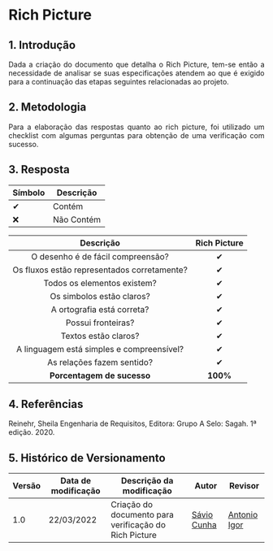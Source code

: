 # Rich Picture

## 1. Introdução

<p align='justify'>
Dada a criação do documento que detalha o Rich Picture, tem-se então a necessidade de analisar se suas especificações atendem ao que é exigido para a continuação das etapas seguintes relacionadas ao projeto.
</p>

## 2. Metodologia

<p align='justify'>
Para a elaboração das respostas quanto ao rich picture, foi utilizado um checklist com algumas perguntas para obtenção de uma verificação com sucesso.
</p>

## 3. Resposta
| Símbolo | Descrição |
|--|--|
|✔ |Contém|
|❌|Não Contém|

|Descrição|Rich Picture|
|:-:|:-:|
|O desenho é de fácil compreensão?|✔|
|Os fluxos estão representados corretamente?|✔|
|Todos os elementos existem?|✔|
|Os simbolos estão claros?|✔|
|A ortografia está correta?|✔|
|Possui fronteiras?|✔|
|Textos estão claros?|✔|
|A linguagem está simples e compreensível?|✔|
|As relações fazem sentido?|✔|
|**Porcentagem de sucesso**|**100%**|

## 4. Referências

Reinehr, Sheila Engenharia de Requisitos, Editora: Grupo A Selo: Sagah. 1ª edição. 2020.

## 5. Histórico de Versionamento

|Versão|Data de modificação|Descrição da modificação|Autor|Revisor|
|-|-|-|-|-|
|1.0|22/03/2022|Criação do documento para verificação do Rich Picture|[Sávio Cunha](https://github.com/savioc2)| [Antonio Igor](https://github.com/antonioigorcarvalho) |

